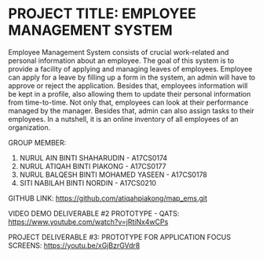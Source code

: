 # PROJECT TITLE: EMPLOYEE MANAGEMENT SYSTEM

Employee Management System consists of crucial work-related and personal information
about an employee. The goal of this system is to provide a facility of applying and managing
leaves of employees. Employee can apply for a leave by filling up a form in the system, an admin 
will have to approve or reject the application. Besides that, employees information will be kept in a 
profile, also allowing them to update their personal information from time-to-time. Not only that, 
employees can look at their performance managed by the manager. Besides that, admin can also assign tasks 
to their employees. In a nutshell, it is an online inventory of all employees of an organization. 

GROUP MEMBER:
1. NURUL AIN BINTI SHAHARUDIN - A17CS0174
2. NURUL ATIQAH BINTI PIAKONG - A17CS0177
3. NURUL BALQESH BINTI MOHAMED YASEEN - A17CS0178
4. SITI NABILAH BINTI NORDIN - A17CS0210

GITHUB LINK:
https://github.com/atiqahpiakong/map_ems.git

VIDEO DEMO DELIVERABLE #2 PROTOTYPE - QATS:
https://www.youtube.com/watch?v=jRtiNx4wCPs

PROJECT DELIVERABLE #3: PROTOTYPE FOR APPLICATION FOCUS SCREENS:
https://youtu.be/xGjBzrGVdr8

